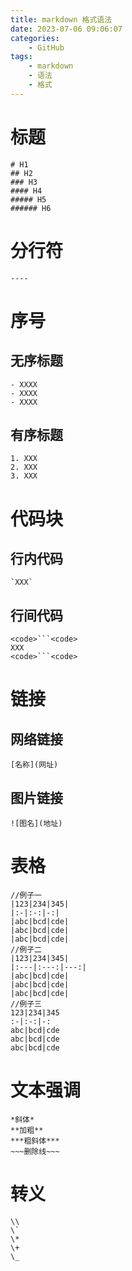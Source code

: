 ```yaml
---
title: markdown 格式语法
date: 2023-07-06 09:06:07
categories:
	- GitHub
tags: 
	- markdown
	- 语法
	- 格式
---
```


# 标题
```
# H1  
## H2  
### H3  
#### H4  
##### H5  
###### H6
```
# 分行符
```
----
```
# 序号
## 无序标题
```
- XXXX
- XXXX
- XXXX
```
## 有序标题
```
1. XXX
2. XXX
3. XXX
```
# 代码块
## 行内代码
```
`XXX`
```
## 行间代码
```
<code>```<code>
XXX
<code>```<code>
```
# 链接
## 网络链接
```
[名称](网址)
```
## 图片链接
```
![图名](地址)
```
# 表格
```
//例子一
|123|234|345|
|:-|:-:|-:|
|abc|bcd|cde|
|abc|bcd|cde|
|abc|bcd|cde|
//例子二
|123|234|345|
|:---|:---:|---:|
|abc|bcd|cde|
|abc|bcd|cde|
|abc|bcd|cde|
//例子三
123|234|345
:-|:-:|-:
abc|bcd|cde
abc|bcd|cde
abc|bcd|cde

```

# 文本强调
```
*斜体*
**加粗**
***粗斜体***
~~~删除线~~~
```
# 转义
```
\\
\`
\*
\+
\_
```


